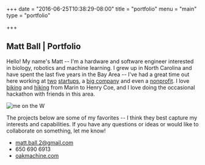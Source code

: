 +++
date = "2016-06-25T10:38:29-08:00"
title = "portfolio"
menu = "main"
type = "portfolio"

+++

## Matt Ball | Portfolio

Hello!  My name's Matt -- I'm a hardware and software engineer
interested in biology, robotics and machine learning.
I grew up in North Carolina and have spent the last five years in the Bay Area --
I've had a great time out here working at [two](https://oakmachine.com/vinyl)
[startups](https://oakmachine.com/endaga), a [big company](https://oakmachine.com/project-wing)
and even a [nonprofit](https://oakmachine.com/aquaya).
I love [biking](https://oakmachine.com/rides) and [hiking](https://oakmachine.com/the-john-muir-trail)
from Marin to Henry Coe,
and I love doing the occasional hackathon with friends in this area.

![me on the W](/img/me-on-the-w.jpg)

The projects below are some of my favorites --
I think they best capture my interests and capabilities.
If you have any questions or ideas or would like to collaborate on something, let me know!

* matt.ball.2@gmail.com
* 650 690 6913
* [oakmachine.com](https://oakmachine.com)
